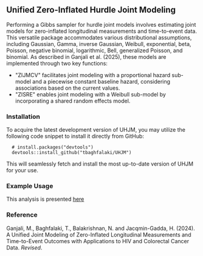 ## Unified Zero-Inflated Hurdle Joint Modeling
Performing a Gibbs sampler for hurdle joint models involves estimating joint models for zero-inflated longitudinal measurements and time-to-event data. This versatile package accommodates various distributional assumptions, including Gaussian, Gamma, inverse Gaussian, Weibull, exponential, beta, Poisson, negative binomial, logarithmic, Bell, generalized Poisson, and binomial. As described in Ganjali et al. (2025), these models are implemented through two key functions:

- "ZIJMCV" facilitates joint modeling with a proportional hazard sub-model and a piecewise constant baseline hazard, considering associations based on the current values.
- "ZISRE" enables joint modeling with a Weibull sub-model by incorporating a shared random effects model.


### Installation
To acquire the latest development version of UHJM, you may utilize the following code snippet to install it directly from GitHub:

```
  # install.packages("devtools")
  devtools::install_github("tbaghfalaki/UHJM")
```
This will seamlessly fetch and install the most up-to-date version of UHJM for your use.


### Example Usage

This analysis is presented [here](/Exam1.md)

### Reference 
Ganjali, M., Baghfalaki, T., Balakrishnan, N. and Jacqmin-Gadda, H. (2024). A Unified Joint Modeling of Zero-Inflated Longitudinal Measurements and Time-to-Event Outcomes with Applications to HIV and Colorectal Cancer Data. *Revised*.



